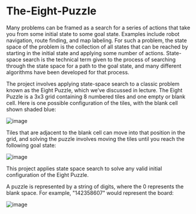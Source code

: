 # The-Eight-Puzzle

Many problems can be framed as a search for a series of actions that take you from some initial state to some goal state. Examples include robot navigation, route finding, and map labeling. For such a problem, the state space of the problem is the collection of all states that can be reached by starting in the initial state and applying some number of actions. State-space search is the technical term given to the process of searching through the state space for a path to the goal state, and many different algorithms have been developed for that process.

The project involves applying state-space search to a classic problem known as the Eight Puzzle, which we’ve discussed in lecture. The Eight Puzzle is a 3x3 grid containing 8 numbered tiles and one empty or blank cell. 
Here is one possible configuration of the tiles, with the blank cell shown shaded blue:

![image](https://user-images.githubusercontent.com/50706134/194730803-c38c069d-5c6a-4820-baf7-fe333d4b5c2d.png)

Tiles that are adjacent to the blank cell can move into that position in the grid, and solving the puzzle involves moving the tiles until you reach the following goal state:

![image](https://user-images.githubusercontent.com/50706134/194730818-b266c3b2-194d-41e1-a1d3-1ce9dce381db.png)

This project applies state space search to solve any valid initial configuration of the Eight Puzzle.

A puzzle is represented by a string of digits, where the 0 represents the blank space. For example, "142358607" would represent the board:

![image](https://user-images.githubusercontent.com/50706134/194731223-77ec200a-763d-4d3e-9e76-3a9f29c17a78.png)


